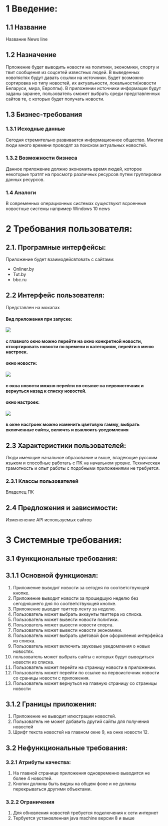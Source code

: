 
# 1 Введение:

## 1.1 Название

Название News line

## 1.2 Назначение

Прложение будет выводить новости на политики, экономики, спорту и твит сообщения из соцсетей известных людей. В выведенных новотястях 
будут давать ссылки на источники. Будет возможно сортировка но типу новостей, их актуальности, локальности(новости Беларуси, мира, Европпы).
В приложении источники информации будут заданы заранее, пользователь сможет выбрать среди представленных сайтов те, с которых будет получать новости.

## 1.3 Бизнес-требования

### 1.3.1 Исходные данные
Сегодня стремительно развивается информационное общество. Многие люди много времени проводят за поиском актуальных новостей.
### 1.3.2 Возможности бизнеса
Данное приложение должно экономить время людей, которое некоторые тратят на просмотр различных ресурсов путем группировки данных ресурсов.

### 1.4 Аналоги
В современных операционных системах существуют всроенные новостные системы например 
Windows 10 news

# 2 Требования пользователя:

## 2.1. Програмные интерфейсы:
Приложение будет взаимодейсвтовать с сайтами: 
- Onliner.by 
- Tut.by
- bbc.ru
## 2.2 Интерфейс пользователя:

Представлен на мокапах
#### **Вид приложения при запуске:**
![](https://github.com/maks-buren630501/news-line/blob/master/Mockups/main%20window%20.png)
#### с главного окно можно перейти на окно конкретной новости, отсортировать новости по времени и категориям, перейти в меню настроек.
#### **окно новости:**
![](https://github.com/maks-buren630501/news-line/blob/master/Mockups/curent%20news%20page.png)
#### с окна новости можно перейти по ссылке на первоисточник и вернуться назад к списку новостей.          
#### окно настроек:
![](https://github.com/maks-buren630501/news-line/blob/master/Mockups/setting%20page.png)
#### в окне настроек можно изменить цветовую гамму, выбрать включенные сайты, включть и выклюить уведомления

## 2.3 Характеристики пользователей:

Люди имеющие начальное образование и выше, владеющие русским языком и способные работать с ПК на начальном уровне. 
Техническая грамотность и опыт работы с подобными приложениями не требуется.

### 2.3.1 Классы пользователей

Владелец ПК

## 2.4 Предложения и зависимости:

Измененение API используемых сайтов

# 3 Системные требования:

## 3.1 Функциональные требования:

## 3.1.1 Основной функционал:
1) Приложение выводит новости за сегодня по соответствующей кнопке.
2) Приложение выводит новости за прошедшую неделю без сегодняшнего дня по соответствующей кнопке.
3) Приложение выводит твиттер ленту за неделю.
4) Пользователь может выбрать аккаунты твиттера из списка.
5) Пользователь может вывести новости политики.
6) Пользователь может вывести новости спорта.
7) Пользователь может вывести новости экономики.
8) Пользователь может выбрать цветовой фон оформления интерфейса из списка.
9) Пользователь может включить звуковые уведомления о новых новостях.
10) пользователь может выбрать сайты с которых будут выводиться новости из списка.
11) Пользователь может перейти на страницу новости в приложении.
12) Пользователь может перейти по ссылке на первоисточник новости со сраницы новости с приложения.
13) Пользователь может вернуться на главную страницу со страницы новости

## 3.1.2 Границы приложения:

1) Приложение не выводит илюстрации новостей.
2) Пользователь не может добавить другий сайты для получения новостей
3) Шрифт текста новостей на главном окне 9, на онке новости 12.

## 3.2 Нефункциональные требования:

### 3.2.1 Атрибуты качества:
1) На главной странице приложения одновременно выводится не более 4 новостей.
2) Кнопки должны быть видны на общем фоне и не должны перекрываться другими объектами.

### 3.2.2 Ограничения
1) Для обновления новостей требуется подключения к сети интернет
2) Тербуется установленная  java machine версии 8 и выше





